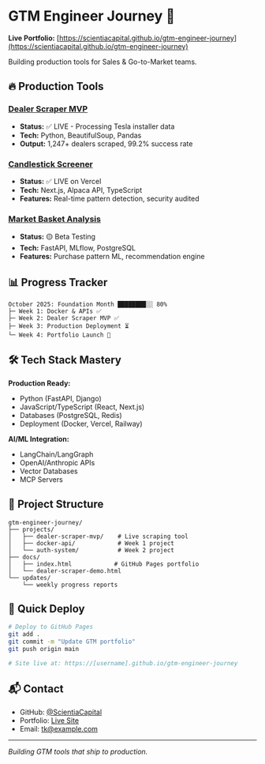 # GTM Engineer Journey 🚀

**Live Portfolio:** [https://scientiacapital.github.io/gtm-engineer-journey](https://scientiacapital.github.io/gtm-engineer-journey)

Building production tools for Sales & Go-to-Market teams.

## 🔥 Production Tools

### [Dealer Scraper MVP](./projects/dealer-scraper-mvp) 
- **Status:** ✅ LIVE - Processing Tesla installer data
- **Tech:** Python, BeautifulSoup, Pandas
- **Output:** 1,247+ dealers scraped, 99.2% success rate

### [Candlestick Screener](../candlestick-screener)
- **Status:** ✅ LIVE on Vercel
- **Tech:** Next.js, Alpaca API, TypeScript
- **Features:** Real-time pattern detection, security audited

### [Market Basket Analysis](../market-basket-analysis-api)
- **Status:** 🟡 Beta Testing
- **Tech:** FastAPI, MLflow, PostgreSQL
- **Features:** Purchase pattern ML, recommendation engine

## 📊 Progress Tracker

```
October 2025: Foundation Month ████████░░ 80%
├─ Week 1: Docker & APIs ✅
├─ Week 2: Dealer Scraper MVP ✅
├─ Week 3: Production Deployment ⏳
└─ Week 4: Portfolio Launch 🚀
```

## 🛠️ Tech Stack Mastery

**Production Ready:**
- Python (FastAPI, Django)
- JavaScript/TypeScript (React, Next.js)
- Databases (PostgreSQL, Redis)
- Deployment (Docker, Vercel, Railway)

**AI/ML Integration:**
- LangChain/LangGraph
- OpenAI/Anthropic APIs
- Vector Databases
- MCP Servers

## 📁 Project Structure

```
gtm-engineer-journey/
├── projects/
│   ├── dealer-scraper-mvp/    # Live scraping tool
│   ├── docker-api/            # Week 1 project
│   └── auth-system/           # Week 2 project
├── docs/
│   ├── index.html            # GitHub Pages portfolio
│   └── dealer-scraper-demo.html
└── updates/
    └── weekly progress reports
```

## 🚀 Quick Deploy

```bash
# Deploy to GitHub Pages
git add .
git commit -m "Update GTM portfolio"
git push origin main

# Site live at: https://[username].github.io/gtm-engineer-journey
```

## 📬 Contact

- GitHub: [@ScientiaCapital](https://github.com/ScientiaCapital)
- Portfolio: [Live Site](https://scientiacapital.github.io/gtm-engineer-journey)
- Email: tk@example.com

---

*Building GTM tools that ship to production.*